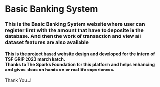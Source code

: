 <h1><b>Basic Banking System</b></h1>

<h3>This is the Basic Banking System website where user can register first with the amount that have to deposite in the database. And then the work of transaction and view all dataset features are also available
</h3>

<h4>This is the project based website design and developed for the intern of TSF GRIP 2023 march batch. <br> Thanks to The Sparks Foundation for this platform and helps enhancing and 
gives ideas on hands on or real life experiences.</h4>

Thank You...!
